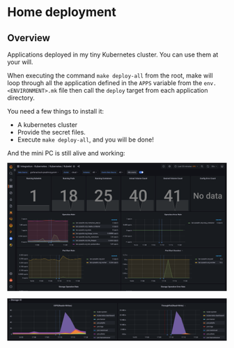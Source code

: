 Home deployment
===============

## Overview

Applications deployed in my tiny Kubernetes cluster. You can use them at your will.

When executing the command `make deploy-all` from the root, make will loop
through all the application defined in the `APPS` variable from the
`env.<ENVIRONMENT>.mk` file then call the `deploy` target from each application
directory.

You need a few things to install it:
- A kubernetes cluster
- Provide the secret files.
- Execute `make deploy-all`, and you will be done!

And the mini PC is still alive and working:

![All the running kubelets](/_assets/images/kubelets.png)

![The IOS with transmission working](/_assets/images/storage-ios.png)

